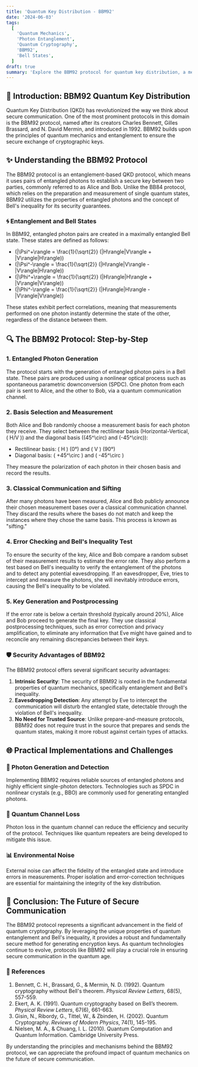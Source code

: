 ```yaml
---
title: 'Quantum Key Distribution - BBM92'
date: '2024-06-03'
tags:
  [
    'Quantum Mechanics',
    'Photon Entanglement',
    'Quantum Cryptography',
    'BBM92',
    'Bell States',
  ]
draft: true
summary: 'Explore the BBM92 protocol for quantum key distribution, a method leveraging the power of entangled photons and quantum mechanics to establish secure communication.'
---
```


## 🌌 Introduction: BBM92 Quantum Key Distribution

Quantum Key Distribution (QKD) has revolutionized the way we think about secure communication. One of the most prominent protocols in this domain is the BBM92 protocol, named after its creators Charles Bennett, Gilles Brassard, and N. David Mermin, and introduced in 1992. BBM92 builds upon the principles of quantum mechanics and entanglement to ensure the secure exchange of cryptographic keys.

## ✨ Understanding the BBM92 Protocol

The BBM92 protocol is an entanglement-based QKD protocol, which means it uses pairs of entangled photons to establish a secure key between two parties, commonly referred to as Alice and Bob. Unlike the BB84 protocol, which relies on the preparation and measurement of single quantum states, BBM92 utilizes the properties of entangled photons and the concept of Bell's inequality for its security guarantees.

### 🌀 Entanglement and Bell States

In BBM92, entangled photon pairs are created in a maximally entangled Bell state. These states are defined as follows:

- \(|\Psi^+\rangle = \frac{1}{\sqrt{2}} (|H\rangle|V\rangle + |V\rangle|H\rangle)\)
- \(|\Psi^-\rangle = \frac{1}{\sqrt{2}} (|H\rangle|V\rangle - |V\rangle|H\rangle)\)
- \(|\Phi^+\rangle = \frac{1}{\sqrt{2}} (|H\rangle|H\rangle + |V\rangle|V\rangle)\)
- \(|\Phi^-\rangle = \frac{1}{\sqrt{2}} (|H\rangle|H\rangle - |V\rangle|V\rangle)\)

These states exhibit perfect correlations, meaning that measurements performed on one photon instantly determine the state of the other, regardless of the distance between them.

## 🔍 The BBM92 Protocol: Step-by-Step

### 1. Entangled Photon Generation

The protocol starts with the generation of entangled photon pairs in a Bell state. These pairs are produced using a nonlinear optical process such as spontaneous parametric downconversion (SPDC). One photon from each pair is sent to Alice, and the other to Bob, via a quantum communication channel.

### 2. Basis Selection and Measurement

Both Alice and Bob randomly choose a measurement basis for each photon they receive. They select between the rectilinear basis (Horizontal-Vertical, \( H/V \)) and the diagonal basis (\(45^\circ\) and \(-45^\circ\)):

- Rectilinear basis: \( H \) (0°) and \( V \) (90°)
- Diagonal basis: \( +45^\circ \) and \( -45^\circ \)

They measure the polarization of each photon in their chosen basis and record the results.

### 3. Classical Communication and Sifting

After many photons have been measured, Alice and Bob publicly announce their chosen measurement bases over a classical communication channel. They discard the results where the bases do not match and keep the instances where they chose the same basis. This process is known as "sifting."

### 4. Error Checking and Bell's Inequality Test

To ensure the security of the key, Alice and Bob compare a random subset of their measurement results to estimate the error rate. They also perform a test based on Bell's inequality to verify the entanglement of the photons and to detect any potential eavesdropping. If an eavesdropper, Eve, tries to intercept and measure the photons, she will inevitably introduce errors, causing the Bell's inequality to be violated.

### 5. Key Generation and Postprocessing

If the error rate is below a certain threshold (typically around 20%), Alice and Bob proceed to generate the final key. They use classical postprocessing techniques, such as error correction and privacy amplification, to eliminate any information that Eve might have gained and to reconcile any remaining discrepancies between their keys.

### 🛡️ Security Advantages of BBM92

The BBM92 protocol offers several significant security advantages:

1. **Intrinsic Security**: The security of BBM92 is rooted in the fundamental properties of quantum mechanics, specifically entanglement and Bell's inequality.
2. **Eavesdropping Detection**: Any attempt by Eve to intercept the communication will disturb the entangled state, detectable through the violation of Bell's inequality.
3. **No Need for Trusted Source**: Unlike prepare-and-measure protocols, BBM92 does not require trust in the source that prepares and sends the quantum states, making it more robust against certain types of attacks.

## 🌐 Practical Implementations and Challenges

### 🔬 Photon Generation and Detection

Implementing BBM92 requires reliable sources of entangled photons and highly efficient single-photon detectors. Technologies such as SPDC in nonlinear crystals (e.g., BBO) are commonly used for generating entangled photons.

### 🌌 Quantum Channel Loss

Photon loss in the quantum channel can reduce the efficiency and security of the protocol. Techniques like quantum repeaters are being developed to mitigate this issue.

### 📊 Environmental Noise

External noise can affect the fidelity of the entangled state and introduce errors in measurements. Proper isolation and error-correction techniques are essential for maintaining the integrity of the key distribution.

## 🔮 Conclusion: The Future of Secure Communication

The BBM92 protocol represents a significant advancement in the field of quantum cryptography. By leveraging the unique properties of quantum entanglement and Bell's inequality, it provides a robust and fundamentally secure method for generating encryption keys. As quantum technologies continue to evolve, protocols like BBM92 will play a crucial role in ensuring secure communication in the quantum age.

### 📜 References

1. Bennett, C. H., Brassard, G., & Mermin, N. D. (1992). Quantum cryptography without Bell's theorem. *Physical Review Letters*, 68(5), 557-559.
2. Ekert, A. K. (1991). Quantum cryptography based on Bell’s theorem. *Physical Review Letters*, 67(6), 661-663.
3. Gisin, N., Ribordy, G., Tittel, W., & Zbinden, H. (2002). Quantum Cryptography. *Reviews of Modern Physics*, 74(1), 145-195.
4. Nielsen, M. A., & Chuang, I. L. (2010). Quantum Computation and Quantum Information. Cambridge University Press.

By understanding the principles and mechanisms behind the BBM92 protocol, we can appreciate the profound impact of quantum mechanics on the future of secure communication.